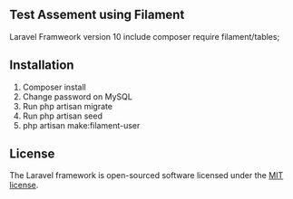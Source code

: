 
## Test Assement using Filament

Laravel Framweork version 10 include composer require filament/tables; 


## Installation

1. Composer install
2. Change password on MySQL
3. Run php artisan migrate
4. Run php artisan seed
5. php artisan make:filament-user


## License

The Laravel framework is open-sourced software licensed under the [MIT license](https://opensource.org/licenses/MIT).
